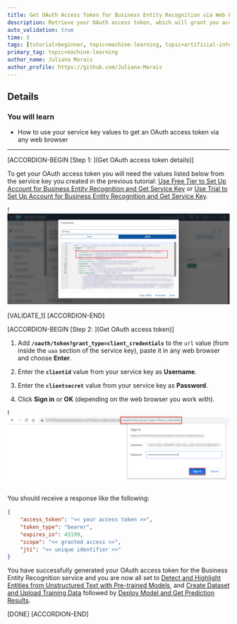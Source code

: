 ```yaml
---
title: Get OAuth Access Token for Business Entity Recognition via Web Browser
description: Retrieve your OAuth access token, which will grant you access to the service APIs.
auto_validation: true
time: 5
tags: [tutorial>beginner, topic>machine-learning, topic>artificial-intelligence, topic>cloud, software-product>sap-business-technology-platform, software-product>sap-ai-business-services, software-product>business-entity-recognition, tutorial>free-tier]
primary_tag: topic>machine-learning
author_name: Juliana Morais
author_profile: https://github.com/Juliana-Morais
---
```


## Details
### You will learn
  - How to use your service key values to get an OAuth access token via any web browser

---

[ACCORDION-BEGIN [Step 1: ](Get OAuth access token details)]

To get your OAuth access token you will need the values listed below from the service key you created in the previous tutorial: [Use Free Tier to Set Up Account for Business Entity Recognition and Get Service Key](cp-aibus-ber-booster-free-key) or [Use Trial to Set Up Account for Business Entity Recognition and Get Service Key](cp-aibus-ber-booster-key).

!![BER Service Keys](png-files/service-key-details.png)

[VALIDATE_1]
[ACCORDION-END]


[ACCORDION-BEGIN [Step 2: ](Get OAuth access token)]

1. Add **`/oauth/token?grant_type=client_credentials`** to the `url` value (from inside the `uaa` section of the service key), paste it in any web browser and choose **Enter**.

2. Enter the **`clientid`** value from your service key as **Username**.

3. Enter the **`clientsecret`** value from your service key as **Password**.

4. Click **Sign in** or **OK** (depending on the web browser you work with).

!![BER TOKEN](png-files/web-browser.png)

You should receive a response like the following:

```JSON
{
    "access_token": "<< your access token >>",
    "token_type": "bearer",
    "expires_in": 43199,
    "scope": "<< granted access >>",
    "jti": "<< unique identifier >>"
}
```

You have successfully generated your OAuth access token for the Business Entity Recognition service and you are now all set to [Detect and Highlight Entities from Unstructured Text with Pre-trained Models](cp-aibus-ber-swagger-ui), and [Create Dataset and Upload Training Data](cp-aibus-ber-custom-data) followed by [Deploy Model and Get Prediction Results](cp-aibus-ber-custom-deploy).

[DONE]
[ACCORDION-END]
